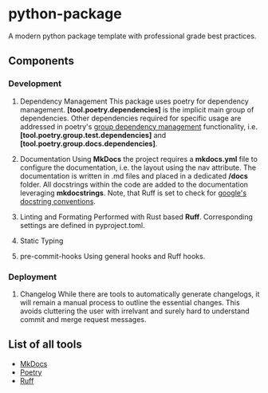 # python-package

A modern python package template with professional grade best practices.

## Components

### Development

1. Dependency Management
This package uses poetry for dependency management.
**[tool.poetry.dependencies]** is the implicit main group of dependencies.
Other dependencies required for specific usage are addressed in poetry's [group dependency management](https://python-poetry.org/docs/managing-dependencies/) functionality,
i.e. **[tool.poetry.group.test.dependencies]** and **[tool.poetry.group.docs.dependencies]**.

2. Documentation
Using **MkDocs** the project requires a **mkdocs.yml** file to configure the documentation, i.e. the layout using the nav attribute.
The documentation is written in .md files and placed in a dedicated **/docs** folder. All docstrings within the code are added to the documentation leveraging **mkdocstrings**.
Note, that Ruff is set to check for [google's docstring conventions](https://google.github.io/styleguide/pyguide.html#38-comments-and-docstrings).

3. Linting and Formating
Performed with Rust based **Ruff**. Corresponding settings are defined in pyproject.toml.

4. Static Typing

5. pre-commit-hooks
Using general hooks and Ruff hooks.


### Deployment

1. Changelog
While there are tools to automatically generate changelogs, it will remain a manual process to outline the essential changes.
This avoids cluttering the user with irrelvant and surely hard to understand commit and merge request messages.

## List of all tools
- [MkDocs](https://www.mkdocs.org/user-guide/)
- [Poetry](https://python-poetry.org/docs/)
- [Ruff](https://docs.astral.sh/ruff/)
